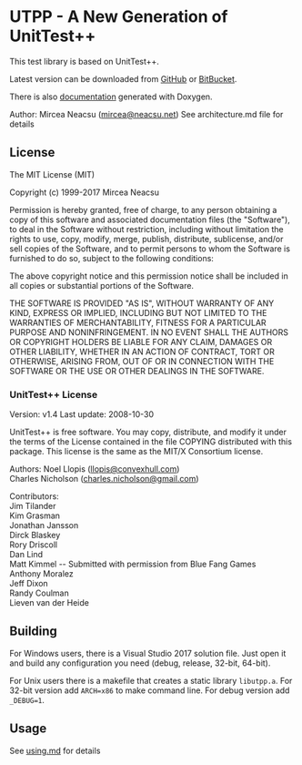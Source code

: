 UTPP - A New Generation of UnitTest++
=====================================

This test library is based on UnitTest++.

Latest version can be downloaded from [GitHub](https://neacsum.github.com/utpp) or
[BitBucket](https://bitbucket.org/neacsum/utpp).

There is also [documentation](https://neacsum.github.io/utpp) generated with Doxygen.


Author:
Mircea Neacsu (mircea@neacsu.net)
See architecture.md file for details

## License ##

The MIT License (MIT)
 
Copyright (c) 1999-2017 Mircea Neacsu

Permission is hereby granted, free of charge, to any person obtaining a copy
of this software and associated documentation files (the "Software"), to deal
in the Software without restriction, including without limitation the rights
to use, copy, modify, merge, publish, distribute, sublicense, and/or sell
copies of the Software, and to permit persons to whom the Software is
furnished to do so, subject to the following conditions:

The above copyright notice and this permission notice shall be included in all
copies or substantial portions of the Software.

THE SOFTWARE IS PROVIDED "AS IS", WITHOUT WARRANTY OF ANY KIND, EXPRESS OR
IMPLIED, INCLUDING BUT NOT LIMITED TO THE WARRANTIES OF MERCHANTABILITY,
FITNESS FOR A PARTICULAR PURPOSE AND NONINFRINGEMENT. IN NO EVENT SHALL THE
AUTHORS OR COPYRIGHT HOLDERS BE LIABLE FOR ANY CLAIM, DAMAGES OR OTHER
LIABILITY, WHETHER IN AN ACTION OF CONTRACT, TORT OR OTHERWISE, ARISING FROM,
OUT OF OR IN CONNECTION WITH THE SOFTWARE OR THE USE OR OTHER DEALINGS IN THE
SOFTWARE.


### UnitTest++ License ###
Version: v1.4
Last update: 2008-10-30

UnitTest++ is free software. You may copy, distribute, and modify it under
the terms of the License contained in the file COPYING distributed
with this package. This license is the same as the MIT/X Consortium
license.

Authors:
Noel Llopis (llopis@convexhull.com)  
Charles Nicholson (charles.nicholson@gmail.com)

Contributors:  
Jim Tilander  
Kim Grasman  
Jonathan Jansson  
Dirck Blaskey  
Rory Driscoll  
Dan Lind  
Matt Kimmel -- Submitted with permission from Blue Fang Games  
Anthony Moralez  
Jeff Dixon  
Randy Coulman  
Lieven van der Heide  

## Building ##
For Windows users, there is a Visual Studio 2017 solution file. Just open it and
build any configuration you need (debug, release, 32-bit, 64-bit).

For Unix users there is a makefile that creates a static library `libutpp.a`.
For 32-bit version add `ARCH=x86` to make command line. For debug version add
`_DEBUG=1`.

## Usage ##

See [using.md](docs/using.md) for details